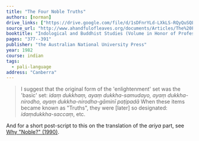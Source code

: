 ```yaml
---
title: "The Four Noble Truths"
authors: [norman]
drive_links: ["https://drive.google.com/file/d/1sDFnrYLd-LXkLS-RQyQuSQL2WwvNpYgM/view?usp=drivesdk"]
source_url: "http://www.ahandfulofleaves.org/documents/Articles/The%20Four%20Noble%20Truths_Norman_PTS_2003.pdf"
booktitle: "Indological and Buddhist Studies (Volume in Honor of Professor J.W. de Jong)"
pages: "377--391"
publisher: "the Australian National University Press"
year: 1982
course: indian
tags:
  - pali-language
address: "Canberra"
---
```


> I suggest that the original form of the 'enlightenment' set was the 'basic' set: *idaṃ dukkhaṃ, ayaṃ dukkha-samudayo, ayaṃ dukkha-nirodho, ayaṃ dukkha-nirodha-gāminī paṭipadā* When these items became known as "Truths", they were [later] so designated: *idaṃdukkha-saccaṃ*, etc.

And for a short post-script to this on the translation of the *ariya* part, see [Why "Noble?" (1990)](/content/papers/why-noble_norman).
